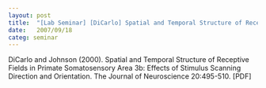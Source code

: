 ```yaml
---
layout: post
title:  "[Lab Seminar] [DiCarlo] Spatial and Temporal Structure of Receptive Fields in Primate Somatosensory Area 3b: Effects of Stimulus Scanning Direction and Orientation"
date:   2007/09/18
categ: seminar
---
```




DiCarlo and Johnson (2000). Spatial and Temporal Structure of Receptive Fields in Primate Somatosensory Area 3b: Effects of Stimulus Scanning Direction and Orientation. The Journal of Neuroscience 20:495-510. [PDF]







 

